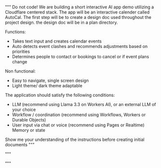 """
Do not code! We are building a short interactive AI app demo utilizing a Cloudflare centered stack. The app will be an interactive calender called AutoCal. 
The first step will be to create a design doc used throughout the project design. the design doc will be in a plan directory.

Functions:
- Takes text input and creates calendar events
- Auto detects event clashes and recommends adjustments based on priorities
- Determines people to contact or bookings to cancel or if event plans change

Non functional:
- Easy to navigate, single screen design
- Light theme/ dark theme adaptable

The application should satisfy the following conditions:
- LLM (recommend using Llama 3.3 on Workers AI), or an external LLM of your choice
- Workflow / coordination (recommend using Workflows, Workers or Durable Objects)
- User input via chat or voice (recommend using Pages or Realtime)
    Memory or state

Show me your understanding of the instructions before creating initial documents
"""

"""

"""
